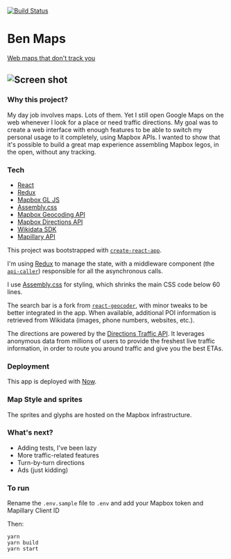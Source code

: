 [![Build Status](https://travis-ci.org/benjamintd/benmaps.fr.svg?branch=master)](https://travis-ci.org/benjamintd/benmaps.fr)

# Ben Maps

[Web maps that don't track you](https://benmaps.fr)

## ![Screen shot](https://repository-images.githubusercontent.com/84752763/d3f2bc00-62d4-11e9-9c1a-d95bc8156386)

### Why this project?

My day job involves maps. Lots of them. Yet I still open Google Maps on the web whenever I look for a place or need traffic directions. My goal was to create a web interface with enough features to be able to switch my personal usage to it completely, using Mapbox APIs. I wanted to show that it's possible to build a great map experience assembling Mapbox legos, in the open, without any tracking.

### Tech

- [React](https://facebook.github.io/react/)
- [Redux](http://redux.js.org/)
- [Mapbox GL JS](https://www.mapbox.com/mapbox-gl-js/api/)
- [Assembly.css](https://www.mapbox.com/assembly/)
- [Mapbox Geocoding API](https://www.mapbox.com/api-documentation/#geocoding)
- [Mapbox Directions API](https://www.mapbox.com/api-documentation/#directions)
- [Wikidata SDK](https://github.com/maxlath/wikidata-sdk)
- [Mapillary API](https://www.mapillary.com/)

This project was bootstrapped with [`create-react-app`](https://github.com/facebookincubator/create-react-app).

I'm using [Redux](http://redux.js.org/) to manage the state, with a middleware component (the [`api-caller`](https://github.com/benjamintd/mapbox-maps/tree/master/src/api-caller)) responsible for all the asynchronous calls.

I use [Assembly.css](https://www.mapbox.com/assembly/) for styling, which shrinks the main CSS code below 60 lines.

The search bar is a fork from [`react-geocoder`](https://github.com/mapbox/react-geocoder), with minor tweaks to be better integrated in the app. When available, additional POI information is retrieved from Wikidata (images, phone numbers, websites, etc.).

The directions are powered by the [Directions Traffic API](https://www.mapbox.com/api-documentation/#directions). It leverages anonymous data from millions of users to provide the freshest live traffic information, in order to route you around traffic and give you the best ETAs.

### Deployment

This app is deployed with [Now](https://zeit.co/now).

### Map Style and sprites

The sprites and glyphs are hosted on the Mapbox infrastructure.

### What's next?

- Adding tests, I've been lazy
- More traffic-related features
- Turn-by-turn directions
- Ads (just kidding)

### To run
Rename the `.env.sample` file to `.env` and add your Mapbox token and Mapillary Client ID

Then:

```
yarn
yarn build
yarn start
```
